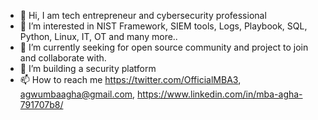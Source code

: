 - 👋 Hi, I am tech entrepreneur and cybersecurity professional
- 👀 I’m interested in NIST Framework, SIEM tools, Logs, Playbook, SQL, Python, Linux, IT, OT and many more..
- 🌱 I’m currently seeking for open source community and project to join and collaborate with.
- 💞️ I’m building a security platform
- 📫 How to reach me https://twitter.com/OfficialMBA3,
agwumbaagha@gmail.com, https://www.linkedin.com/in/mba-agha-791707b8/
<!---
exoticmga/officialMba is a ✨ special ✨ repository because its `README.md` (this file) appears on your GitHub profile.
You can click the Preview link to take a look at your changes.
--->
